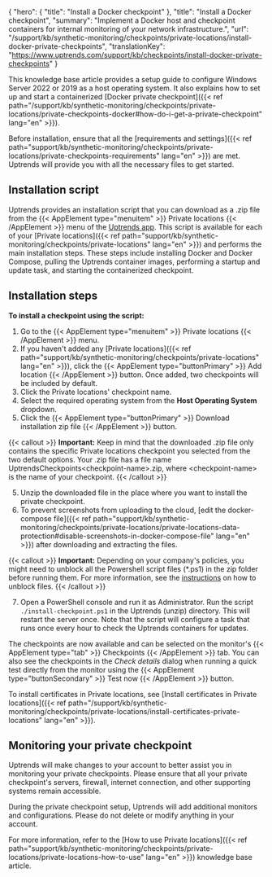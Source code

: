 {
  "hero": {
    "title": "Install a Docker checkpoint"
  },
  "title": "Install a Docker checkpoint",
  "summary": "Implement a Docker host and checkpoint containers for internal monitoring of your network infrastructure.",
  "url": "/support/kb/synthetic-monitoring/checkpoints/private-locations/install-docker-private-checkpoints",
  "translationKey": "https://www.uptrends.com/support/kb/checkpoints/install-docker-private-checkpoints"
}

This knowledge base article provides a setup guide to configure Windows Server 2022 or 2019 as a host operating system. It also explains how to set up and start a containerized [Docker private checkpoint]({{< ref path="/support/kb/synthetic-monitoring/checkpoints/private-locations/private-checkpoints-docker#how-do-i-get-a-private-checkpoint" lang="en" >}}).

Before installation, ensure that all the [requirements and settings]({{< ref path="support/kb/synthetic-monitoring/checkpoints/private-locations/private-checkpoints-requirements" lang="en" >}}) are met. Uptrends will provide you with all the necessary files to get started.

## Installation script

Uptrends provides an installation script that you can download as a .zip file from the {{< AppElement type="menuitem" >}} Private locations {{< /AppElement >}} menu of the [Uptrends app](https://app.uptrends.com/PrivateLocations). This script is available for each of your [Private locations]({{< ref path="support/kb/synthetic-monitoring/checkpoints/private-locations" lang="en" >}}) and performs the main installation steps. These steps include installing Docker and Docker Compose, pulling the Uptrends container images, performing a startup and update task, and starting the containerized checkpoint.

## Installation steps

**To install a checkpoint using the script:**

1. Go to the {{< AppElement type="menuitem" >}} Private locations {{< /AppElement >}} menu.
2. If you haven't added any [Private locations]({{< ref path="support/kb/synthetic-monitoring/checkpoints/private-locations" lang="en" >}}), click the {{< AppElement type="buttonPrimary" >}} Add location {{< /AppElement >}} button. Once added, two checkpoints will be included by default.
3. Click the Private locations' checkpoint name.
4. Select the required operating system from the **Host Operating System** dropdown.
5. Click the {{< AppElement type="buttonPrimary" >}} Download installation zip file {{< /AppElement >}} button.

{{< callout >}} **Important:** Keep in mind that the downloaded .zip file only contains the specific Private locations checkpoint you selected from the two default options. Your .zip file has a file name UptrendsCheckpoints\<checkpoint-name\>.zip, where \<checkpoint-name\> is the name of your checkpoint. {{< /callout >}}

5. Unzip the downloaded file in the place where you want to install the private checkpoint.
6. To prevent screenshots from uploading to the cloud, [edit the docker-compose file]({{< ref path="support/kb/synthetic-monitoring/checkpoints/private-locations/private-locations-data-protection#disable-screenshots-in-docker-compose-file" lang="en" >}}) after downloading and extracting the files.

{{< callout >}} **Important:** Depending on your company's policies, you might need to unblock all the Powershell script files (*.ps1) in the zip folder before running them. For more information, see the [instructions](https://learn.microsoft.com/en-us/powershell/module/microsoft.powershell.utility/unblock-file?view=powershell-5.1) on how to unblock files. {{< /callout >}}

7. Open a PowerShell console and run it as Administrator. Run the script `./install-checkpoint.ps1` in the Uptrends (unzip) directory. This will restart the server once. Note that the script will configure a task that runs once every hour to check the Uptrends containers for updates.

The checkpoints are now available and can be selected on the monitor's {{< AppElement type="tab" >}} Checkpoints {{< /AppElement >}} tab. You can also see the checkpoints in the *Check details* dialog when running a quick test directly from the monitor using the {{< AppElement type="buttonSecondary" >}} Test now {{< /AppElement >}} button.

To install certificates in Private locations, see [Install certificates in Private locations]({{< ref path="/support/kb/synthetic-monitoring/checkpoints/private-locations/install-certificates-private-locations" lang="en" >}}).

## Monitoring your private checkpoint

Uptrends will make changes to your account to better assist you in monitoring your private checkpoints. Please ensure that all your private checkpoint's servers, firewall, internet connection, and other supporting systems remain accessible.

During the private checkpoint setup, Uptrends will add additional monitors and configurations. Please do not delete or modify anything in your account.

For more information, refer to the [How to use Private locations]({{< ref path="support/kb/synthetic-monitoring/checkpoints/private-locations/private-locations-how-to-use" lang="en" >}}) knowledge base article.
